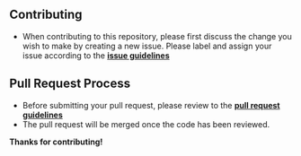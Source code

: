 ## Contributing

* When contributing to this repository, please first discuss the change you wish to make by creating a new issue. Please label and assign your issue according to the **[issue guidelines](ISSUE_TEMPLATE.md)**

## Pull Request Process

* Before submitting your pull request, please review to the **[pull request guidelines](PULL_REQUEST_TEMPLATE.md)**
* The pull request will be merged once the code has been reviewed.

**Thanks for contributing!**

